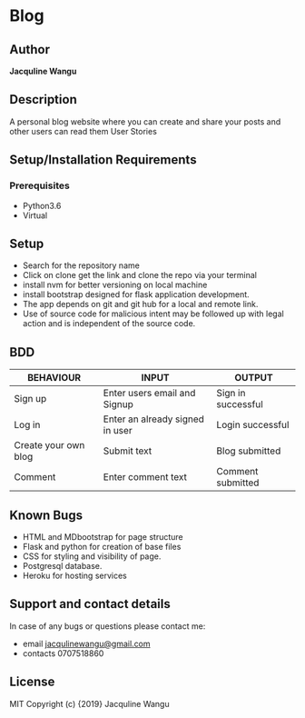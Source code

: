 Blog 
===============================================================================================

## Author

**Jacquline Wangu**

## Description

A personal blog website where you can create and share your posts and other users can read them
User Stories

## Setup/Installation Requirements
### Prerequisites
* Python3.6
* Virtual

## Setup
* Search for the repository name
* Click on clone get the link and clone the repo via your terminal
* install nvm for better versioning on local machine
* install bootstrap designed for flask application development.
* The app depends on git and git hub for a local and remote link.
* Use of source code for malicious intent may be followed up with legal action and is independent of the source code.

## BDD

|  BEHAVIOUR                             | INPUT                                   |      OUTPUT                            |
|----------------------------------------|-----------------------------------------|----------------------------------------|
| Sign up                                | Enter users email and Signup            | Sign in successful                     |
| Log in                                 | Enter an already signed in user         | Login successful                       |
| Create your own blog                   | Submit text                             | Blog submitted                         |
| Comment                                | Enter comment text                      | Comment submitted                      |

## Known Bugs
* HTML and MDbootstrap for page structure
* Flask and python for creation of base files
* CSS for styling and visibility of page.
* Postgresql database.
* Heroku for hosting services

## Support and contact details
In case of any bugs or questions please contact me:

* email jacqulinewangu@gmail.com
* contacts 0707518860

## License

MIT Copyright (c) {2019} Jacquline Wangu